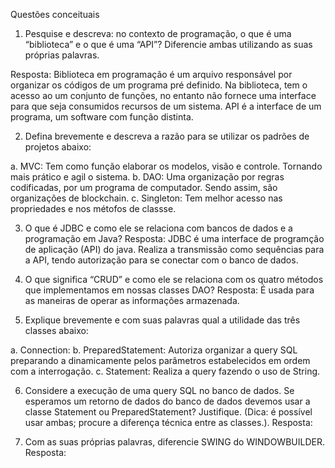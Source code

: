 
Questões conceituais


1. Pesquise e descreva: no contexto de programação, o que é uma “biblioteca” e o que é uma “API”? Diferencie ambas utilizando as suas próprias palavras.

Resposta: Biblioteca em programação é um arquivo responsável por organizar os códigos de um programa pré definido. Na biblioteca, tem o acesso ao um conjunto de funções, no entanto não fornece uma interface para que seja consumidos recursos de um sistema. 
API é a interface de um programa, um software com função distinta. 

2. Defina brevemente e descreva a razão para se utilizar os padrões de projetos abaixo:

a. MVC: Tem como função elaborar os modelos, visão e controle. Tornando mais prático e agil o sistema. 
b. DAO: Uma organização por regras codificadas, por um programa de computador. Sendo assim, são organizações de blockchain.
c. Singleton: Tem melhor acesso nas propriedades e nos métofos de classse. 

3. O que é JDBC e como ele se relaciona com bancos de dados e a programação em Java? 
Resposta: JDBC é uma interface de programção de aplicação (API) do java. Realiza a transmissão como sequências para a API, tendo autorização para se conectar com o banco de dados. 

4. O que significa “CRUD” e como ele se  relaciona com os quatro métodos que implementamos em nossas classes DAO?
Resposta: É usada para as maneiras de operar as informações armazenada. 

5. Explique brevemente e com suas palavras qual a utilidade das três classes abaixo:

a. Connection: 
b. PreparedStatement: Autoriza organizar a query SQL preparando a dinamicamente pelos parâmetros estabelecidos em ordem com a interrogação.
c. Statement: Realiza a query fazendo o uso de String.  



6. Considere a execução de uma query SQL no banco de dados. Se esperamos um retorno de dados do banco de dados devemos usar a classe Statement ou PreparedStatement? Justifique. (Dica: é possível usar ambas; procure a diferença técnica entre as classes.).
Resposta: 


7. Com as suas próprias palavras, diferencie SWING do WINDOWBUILDER.
Resposta: 








